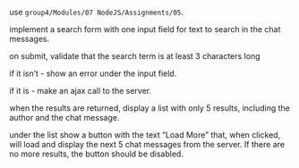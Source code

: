 <p>use <code>group4/Modules/07 NodeJS/Assignments/05</code>.</p>
<p>implement a search form with one input field for text to search in the chat messages.</p>
<p>on submit, validate that the search term is at least 3 characters long</p>
<p>if it isn’t - show an error under the input field.</p>
<p>if it is - make an ajax call to the server.</p>
<p>when the results are returned, display a list with only 5 results, including the author and the chat message.</p>
<p>under the list show a button with the text “Load More” that, when clicked, will load and display the next 5 chat messages from the server. If there are no more results, the button should be disabled.</p>
